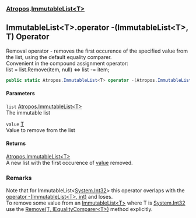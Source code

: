 ### [Atropos](Atropos.md 'Atropos').[ImmutableList&lt;T&gt;](ImmutableList_T_.md 'Atropos.ImmutableList&lt;T&gt;')
## ImmutableList&lt;T&gt;.operator -(ImmutableList&lt;T&gt;, T) Operator
Removal operator - removes the first occurence of the specified value from the list, using the default equality comparer.  
Convenient in the compound assignment operator:  
list = list.Remove(item, null) <=> list -= item;  
```csharp
public static Atropos.ImmutableList<T> operator -(Atropos.ImmutableList<T> list, T value);
```
#### Parameters
<a name='Atropos_ImmutableList_T__op_Subtraction(Atropos_ImmutableList_T__T)_list'></a>
`list` [Atropos.ImmutableList&lt;](ImmutableList_T_.md 'Atropos.ImmutableList&lt;T&gt;')[T](ImmutableList_T_.md#Atropos_ImmutableList_T__T 'Atropos.ImmutableList&lt;T&gt;.T')[&gt;](ImmutableList_T_.md 'Atropos.ImmutableList&lt;T&gt;')  
The immutable list
  
<a name='Atropos_ImmutableList_T__op_Subtraction(Atropos_ImmutableList_T__T)_value'></a>
`value` [T](ImmutableList_T_.md#Atropos_ImmutableList_T__T 'Atropos.ImmutableList&lt;T&gt;.T')  
Value to remove from the list
  
#### Returns
[Atropos.ImmutableList&lt;](ImmutableList_T_.md 'Atropos.ImmutableList&lt;T&gt;')[T](ImmutableList_T_.md#Atropos_ImmutableList_T__T 'Atropos.ImmutableList&lt;T&gt;.T')[&gt;](ImmutableList_T_.md 'Atropos.ImmutableList&lt;T&gt;')  
A new list with the first occurence of [value](ImmutableList_T__operator-(ImmutableList_T__T).md#Atropos_ImmutableList_T__op_Subtraction(Atropos_ImmutableList_T__T)_value 'Atropos.ImmutableList&lt;T&gt;.op_Subtraction(Atropos.ImmutableList&lt;T&gt;, T).value') removed.
### Remarks
Note that for ImmutableList<[System.Int32](https://docs.microsoft.com/en-us/dotnet/api/System.Int32 'System.Int32')> this operator overlaps with the [operator -(ImmutableList&lt;T&gt;, int)](ImmutableList_T__operator-(ImmutableList_T__int).md 'Atropos.ImmutableList&lt;T&gt;.op_Subtraction(Atropos.ImmutableList&lt;T&gt;, int)') and loses.  
            To remove some value from an [ImmutableList&lt;T&gt;](ImmutableList_T_.md 'Atropos.ImmutableList&lt;T&gt;') where T is [System.Int32](https://docs.microsoft.com/en-us/dotnet/api/System.Int32 'System.Int32') use the [Remove(T, IEqualityComparer&lt;T&gt;)](ImmutableList_T__Remove(T_IEqualityComparer_T_).md 'Atropos.ImmutableList&lt;T&gt;.Remove(T, System.Collections.Generic.IEqualityComparer&lt;T&gt;)') method explicitly.  
            
